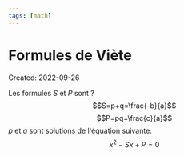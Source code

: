 ```yaml
---
tags: [math] 
---
```

# Formules de Viète
Created: 2022-09-26

Les formules $S$ et $P$ sont
?
$$S=p+q=\frac{-b}{a}$$
$$P=pq=\frac{c}{a}$$
$p$ et $q$ sont solutions de l'équation suivante:$$x^2-Sx+P=0$$
<!--SR:!2023-04-16,45,210-->